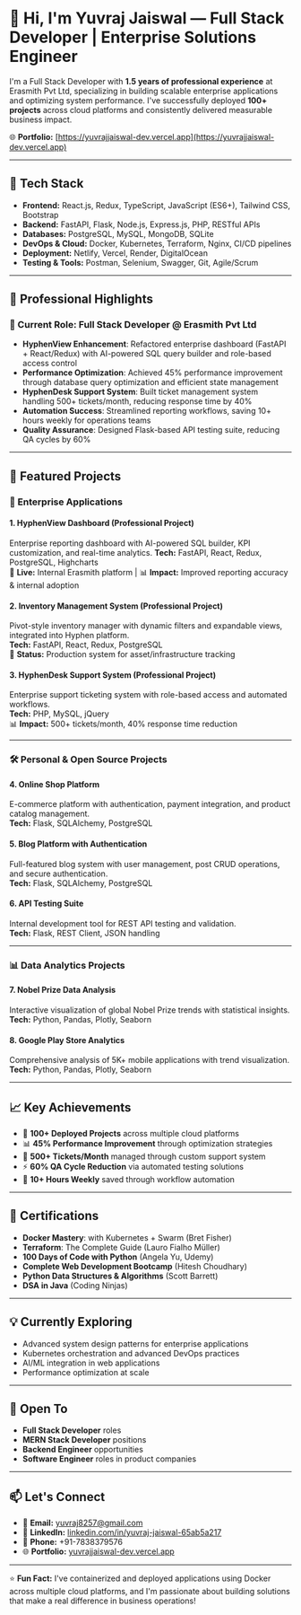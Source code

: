 # 👋 Hi, I'm Yuvraj Jaiswal — Full Stack Developer | Enterprise Solutions Engineer

I'm a Full Stack Developer with **1.5 years of professional experience** at Erasmith Pvt Ltd, specializing in building scalable enterprise applications and optimizing system performance. I've successfully deployed **100+ projects** across cloud platforms and consistently delivered measurable business impact.

🌐 **Portfolio:** [https://yuvrajjaiswal-dev.vercel.app](https://yuvrajjaiswal-dev.vercel.app)

---

## 🚀 Tech Stack
* **Frontend:** React.js, Redux, TypeScript, JavaScript (ES6+), Tailwind CSS, Bootstrap
* **Backend:** FastAPI, Flask, Node.js, Express.js, PHP, RESTful APIs
* **Databases:** PostgreSQL, MySQL, MongoDB, SQLite
* **DevOps & Cloud:** Docker, Kubernetes, Terraform, Nginx, CI/CD pipelines
* **Deployment:** Netlify, Vercel, Render, DigitalOcean
* **Testing & Tools:** Postman, Selenium, Swagger, Git, Agile/Scrum

---

## 💼 Professional Highlights

### 🏢 Current Role: Full Stack Developer @ Erasmith Pvt Ltd
- **HyphenView Enhancement**: Refactored enterprise dashboard (FastAPI + React/Redux) with AI-powered SQL query builder and role-based access control
- **Performance Optimization**: Achieved 45% performance improvement through database query optimization and efficient state management
- **HyphenDesk Support System**: Built ticket management system handling 500+ tickets/month, reducing response time by 40%
- **Automation Success**: Streamlined reporting workflows, saving 10+ hours weekly for operations teams
- **Quality Assurance**: Designed Flask-based API testing suite, reducing QA cycles by 60%

---

## 🔧 Featured Projects

### 🔵 Enterprise Applications
#### 1. HyphenView Dashboard (Professional Project)
Enterprise reporting dashboard with AI-powered SQL builder, KPI customization, and real-time analytics.
**Tech:** FastAPI, React, Redux, PostgreSQL, Highcharts  
🔗 **Live:** Internal Erasmith platform | 📊 **Impact:** Improved reporting accuracy & internal adoption

#### 2. Inventory Management System (Professional Project)
Pivot-style inventory manager with dynamic filters and expandable views, integrated into Hyphen platform.  
**Tech:** FastAPI, React, Redux, PostgreSQL  
🔗 **Status:** Production system for asset/infrastructure tracking

#### 3. HyphenDesk Support System (Professional Project)
Enterprise support ticketing system with role-based access and automated workflows.  
**Tech:** PHP, MySQL, jQuery  
📊 **Impact:** 500+ tickets/month, 40% response time reduction

---

### 🛠 Personal & Open Source Projects
#### 4. Online Shop Platform
E-commerce platform with authentication, payment integration, and product catalog management.  
**Tech:** Flask, SQLAlchemy, PostgreSQL

#### 5. Blog Platform with Authentication
Full-featured blog system with user management, post CRUD operations, and secure authentication.  
**Tech:** Flask, SQLAlchemy, PostgreSQL

#### 6. API Testing Suite
Internal development tool for REST API testing and validation.  
**Tech:** Flask, REST Client, JSON handling

---

### 📊 Data Analytics Projects
#### 7. Nobel Prize Data Analysis
Interactive visualization of global Nobel Prize trends with statistical insights.  
**Tech:** Python, Pandas, Plotly, Seaborn

#### 8. Google Play Store Analytics
Comprehensive analysis of 5K+ mobile applications with trend visualization.  
**Tech:** Python, Pandas, Plotly, Seaborn

---

## 📈 Key Achievements
- 🚀 **100+ Deployed Projects** across multiple cloud platforms
- 📊 **45% Performance Improvement** through optimization strategies
- 🎫 **500+ Tickets/Month** managed through custom support system
- ⚡ **60% QA Cycle Reduction** via automated testing solutions
- 🔄 **10+ Hours Weekly** saved through workflow automation

---

## 📜 Certifications
* **Docker Mastery**: with Kubernetes + Swarm (Bret Fisher)
* **Terraform**: The Complete Guide (Lauro Fialho Müller)
* **100 Days of Code with Python** (Angela Yu, Udemy)
* **Complete Web Development Bootcamp** (Hitesh Choudhary)
* **Python Data Structures & Algorithms** (Scott Barrett)
* **DSA in Java** (Coding Ninjas)

---

## 💡 Currently Exploring
* Advanced system design patterns for enterprise applications
* Kubernetes orchestration and advanced DevOps practices
* AI/ML integration in web applications
* Performance optimization at scale

---

## 🎯 Open To
* **Full Stack Developer** roles
* **MERN Stack Developer** positions
* **Backend Engineer** opportunities
* **Software Engineer** roles in product companies

---

## 📫 Let's Connect
* 📧 **Email:** [yuvraj8257@gmail.com](mailto:yuvraj8257@gmail.com)
* 💼 **LinkedIn:** [linkedin.com/in/yuvraj-jaiswal-65ab5a217](https://www.linkedin.com/in/yuvraj-jaiswal-65ab5a217/)
* 📱 **Phone:** +91-7838379576
* 🌐 **Portfolio:** [yuvrajjaiswal-dev.vercel.app](https://yuvrajjaiswal-dev.vercel.app)

---

⭐ **Fun Fact:** I've containerized and deployed applications using Docker across multiple cloud platforms, and I'm passionate about building solutions that make a real difference in business operations!
